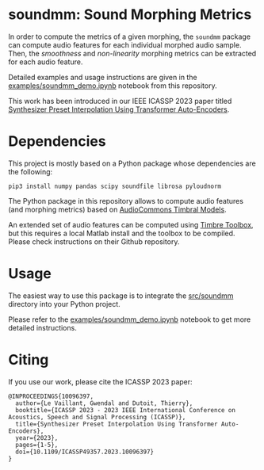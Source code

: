 # soundmm: Sound Morphing Metrics

In order to compute the metrics of a given morphing, the ```soundmm``` package can compute 
audio features for each individual morphed audio sample.
Then, the *smoothness* and *non-linearity* morphing metrics can be extracted for each audio feature.

Detailed examples and usage instructions are given in the 
[examples/soundmm_demo.ipynb](examples/soundmm_demo.ipynb) notebook from this repository.

This work has been introduced in our IEEE ICASSP 2023 paper 
titled [Synthesizer Preset Interpolation Using Transformer Auto-Encoders](https://ieeexplore.ieee.org/document/10096397).

# Dependencies

This project is mostly based on a Python package whose dependencies are the following:

```
pip3 install numpy pandas scipy soundfile librosa pyloudnorm
```

The Python package in this repository allows to compute audio features (and morphing metrics) based on 
[AudioCommons Timbral Models](https://github.com/AudioCommons/timbral_models).

An extended set of audio features can be computed using [Timbre Toolbox](https://github.com/VincentPerreault0/timbretoolbox),
but this requires a local Matlab install and the toolbox to be compiled. 
Please check instructions on their Github repository.

# Usage

The easiest way to use this package is to integrate the [src/soundmm](src/soundmm) directory into your
Python project.

Please refer to the [examples/soundmm_demo.ipynb](examples/soundmm_demo.ipynb) notebook to get more detailed instructions.

# Citing

If you use our work, please cite the ICASSP 2023 paper:

```
@INPROCEEDINGS{10096397,
  author={Le Vaillant, Gwendal and Dutoit, Thierry},
  booktitle={ICASSP 2023 - 2023 IEEE International Conference on Acoustics, Speech and Signal Processing (ICASSP)}, 
  title={Synthesizer Preset Interpolation Using Transformer Auto-Encoders}, 
  year={2023},
  pages={1-5},
  doi={10.1109/ICASSP49357.2023.10096397}
}
```
